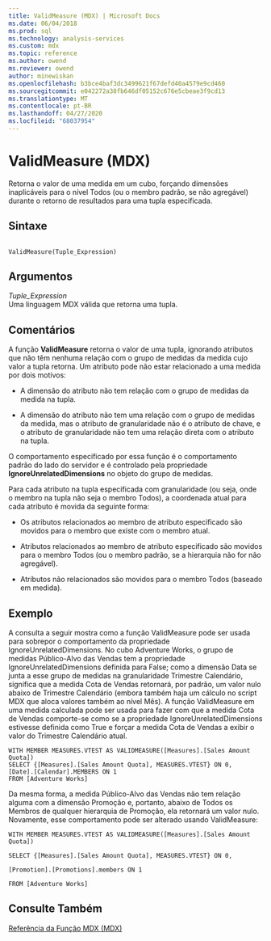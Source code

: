 ```yaml
---
title: ValidMeasure (MDX) | Microsoft Docs
ms.date: 06/04/2018
ms.prod: sql
ms.technology: analysis-services
ms.custom: mdx
ms.topic: reference
ms.author: owend
ms.reviewer: owend
author: minewiskan
ms.openlocfilehash: b3bce4baf3dc3499621f67defd40a4579e9cd460
ms.sourcegitcommit: e042272a38fb646df05152c676e5cbeae3f9cd13
ms.translationtype: MT
ms.contentlocale: pt-BR
ms.lasthandoff: 04/27/2020
ms.locfileid: "68037954"
---
```

# <a name="validmeasure-mdx"></a>ValidMeasure (MDX)


  Retorna o valor de uma medida em um cubo, forçando dimensões inaplicáveis para o nível Todos (ou o membro padrão, se não agregável) durante o retorno de resultados para uma tupla especificada.  
  
## <a name="syntax"></a>Sintaxe  
  
```  
  
ValidMeasure(Tuple_Expression)   
```  
  
## <a name="arguments"></a>Argumentos  
 *Tuple_Expression*  
 Uma linguagem MDX válida que retorna uma tupla.  
  
## <a name="remarks"></a>Comentários  
 A função **ValidMeasure** retorna o valor de uma tupla, ignorando atributos que não têm nenhuma relação com o grupo de medidas da medida cujo valor a tupla retorna. Um atributo pode não estar relacionado a uma medida por dois motivos:  
  
-   A dimensão do atributo não tem relação com o grupo de medidas da medida na tupla.  
  
-   A dimensão do atributo não tem uma relação com o grupo de medidas da medida, mas o atributo de granularidade não é o atributo de chave, e o atributo de granularidade não tem uma relação direta com o atributo na tupla.  
  
 O comportamento especificado por essa função é o comportamento padrão do lado do servidor e é controlado pela propriedade **IgnoreUnrelatedDimensions** no objeto do grupo de medidas.  
  
 Para cada atributo na tupla especificada com granularidade (ou seja, onde o membro na tupla não seja o membro Todos), a coordenada atual para cada atributo é movida da seguinte forma:  
  
-   Os atributos relacionados ao membro de atributo especificado são movidos para o membro que existe com o membro atual.  
  
-   Atributos relacionados ao membro de atributo especificado são movidos para o membro Todos (ou o membro padrão, se a hierarquia não for não agregável).  
  
-   Atributos não relacionados são movidos para o membro Todos (baseado em medida).  
  
## <a name="example"></a>Exemplo  
 A consulta a seguir mostra como a função ValidMeasure pode ser usada para sobrepor o comportamento da propriedade IgnoreUnrelatedDimensions. No cubo Adventure Works, o grupo de medidas Público-Alvo das Vendas tem a propriedade IgnoreUnrelatedDimensions definida para False; como a dimensão Data se junta a esse grupo de medidas na granularidade Trimestre Calendário, significa que a medida Cota de Vendas retornará, por padrão, um valor nulo abaixo de Trimestre Calendário (embora também haja um cálculo no script MDX que aloca valores também ao nível Mês). A função ValidMeasure em uma medida calculada pode ser usada para fazer com que a medida Cota de Vendas comporte-se como se a propriedade IgnoreUnrelatedDimensions estivesse definida como True e forçar a medida Cota de Vendas a exibir o valor do Trimestre Calendário atual.  
  
```  
WITH MEMBER MEASURES.VTEST AS VALIDMEASURE([Measures].[Sales Amount Quota])  
SELECT {[Measures].[Sales Amount Quota], MEASURES.VTEST} ON 0,  
[Date].[Calendar].MEMBERS ON 1  
FROM [Adventure Works]  
```  
  
 Da mesma forma, a medida Público-Alvo das Vendas não tem relação alguma com a dimensão Promoção e, portanto, abaixo de Todos os Membros de qualquer hierarquia de Promoção, ela retornará um valor nulo. Novamente, esse comportamento pode ser alterado usando ValidMeasure:  
  
 `WITH MEMBER MEASURES.VTEST AS VALIDMEASURE([Measures].[Sales Amount Quota])`  
  
 `SELECT {[Measures].[Sales Amount Quota], MEASURES.VTEST} ON 0,`  
  
 `[Promotion].[Promotions].members ON 1`  
  
 `FROM [Adventure Works]`  
  
## <a name="see-also"></a>Consulte Também  
 [Referência da Função MDX &#40;MDX&#41;](../mdx/mdx-function-reference-mdx.md)  
  
  

